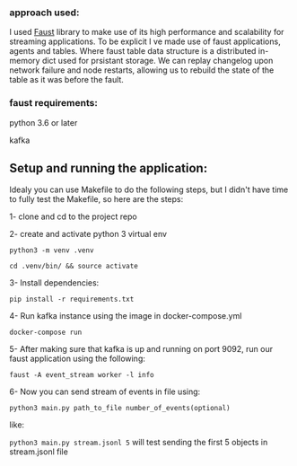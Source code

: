 ### approach used: 

I used [Faust](https://github.com/robinhood/faust) library to make use of 
its high performance and scalability for streaming applications. To be explicit I ve made use of faust applications, agents and tables. Where faust table data structure is a distributed in-memory dict used for prsistant storage. We 
can replay changelog upon network failure and node restarts, allowing us to rebuild the state of the table as it was before the fault.


### faust requirements:
python 3.6 or later

kafka


## Setup and running the application:

Idealy you can use Makefile to do the following steps, but I didn't have time to fully test the Makefile, so here are the steps:

1- clone and cd to the project repo

2- create and activate python 3 virtual env

    python3 -m venv .venv

	cd .venv/bin/ && source activate

3- Install dependencies:

``pip install -r requirements.txt``

4- Run kafka instance using the image in docker-compose.yml

``docker-compose run ``

5- After making sure that kafka is up and running on port 9092, run our faust application using the following: 

`faust -A event_stream worker -l info`

6- Now you can send stream of events in file using: 

`python3 main.py path_to_file number_of_events(optional)` 

like:

`python3 main.py stream.jsonl 5` will test sending the first 5 objects in stream.jsonl file

